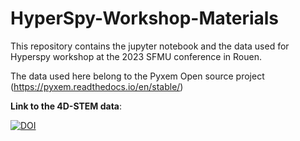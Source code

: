 # HyperSpy-Workshop-Materials
This repository contains the jupyter notebook and the data used for Hyperspy workshop at the 2023 SFMU conference in Rouen.

The data used here belong to the Pyxem Open source project (https://pyxem.readthedocs.io/en/stable/)

**Link to the 4D-STEM data**: 

[![DOI](https://zenodo.org/badge/DOI/10.5281/zenodo.13731319.svg)](https://doi.org/10.5281/zenodo.13731319)

